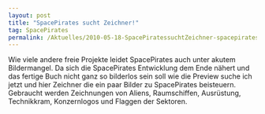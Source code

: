 ```yaml
---
layout: post
title: "SpacePirates sucht Zeichner!"
tag: SpacePirates
permalink: /Aktuelles/2010-05-18-SpacePiratessuchtZeichner-spacepirates
---
```



Wie viele andere freie Projekte leidet SpacePirates auch unter akutem Bildermangel. Da sich die SpacePirates Entwicklung dem Ende nähert und das fertige Buch nicht ganz so bilderlos sein soll wie die Preview suche ich jetzt und hier Zeichner die ein paar Bilder zu SpacePirates beisteuern. Gebraucht werden Zeichnungen von Aliens, Raumschiffen, Ausrüstung, Technikkram, Konzernlogos und Flaggen der Sektoren.

